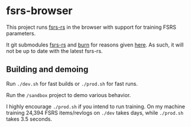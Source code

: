 # fsrs-browser

This project runs [fsrs-rs](https://github.com/open-spaced-repetition/fsrs-rs) in the browser with support for training FSRS parameters.

It git submodules [fsrs-rs](https://github.com/AlexErrant/fsrs-rs/tree/fsrs-browser) and [burn](https://github.com/AlexErrant/burn/tree/fsrs-browser) for reasons given [here](https://github.com/Tracel-AI/burn/pull/938#issuecomment-1925913866). As such, it will not be up to date with the latest fsrs-rs.

## Building and demoing

Run `./dev.sh` for fast builds or `./prod.sh` for fast runs.

Run the `/sandbox` project to demo various behavior.

I highly encourage `./prod.sh` if you intend to run training. On my machine training 24,394 FSRS items/revlogs on `./dev` takes days, while `./prod.sh` takes 3.5 seconds.
